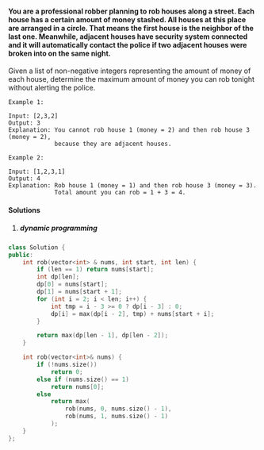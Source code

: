 #### You are a professional robber planning to rob houses along a street. Each house has a certain amount of money stashed. All houses at this place are arranged in a circle. That means the first house is the neighbor of the last one. Meanwhile, adjacent houses have security system connected and it will automatically contact the police if two adjacent houses were broken into on the same night.

Given a list of non-negative integers representing the amount of money of each house, determine the maximum amount of money you can rob tonight without alerting the police.

```
Example 1:

Input: [2,3,2]
Output: 3
Explanation: You cannot rob house 1 (money = 2) and then rob house 3 (money = 2),
             because they are adjacent houses.

Example 2:

Input: [1,2,3,1]
Output: 4
Explanation: Rob house 1 (money = 1) and then rob house 3 (money = 3).
             Total amount you can rob = 1 + 3 = 4.
```

#### Solutions

1. ##### dynamic programming


```c++
class Solution {
public:     
    int rob(vector<int> & nums, int start, int len) {
        if (len == 1) return nums[start];
        int dp[len];
        dp[0] = nums[start];
        dp[1] = nums[start + 1];
        for (int i = 2; i < len; i++) {
            int tmp = i - 3 >= 0 ? dp[i - 3] : 0;
            dp[i] = max(dp[i - 2], tmp) + nums[start + i];
        }

        return max(dp[len - 1], dp[len - 2]);
    }

    int rob(vector<int>& nums) {
        if (!nums.size())
            return 0;
        else if (nums.size() == 1)
            return nums[0];
        else
            return max(
                rob(nums, 0, nums.size() - 1), 
                rob(nums, 1, nums.size() - 1)
            );
    }
};
```